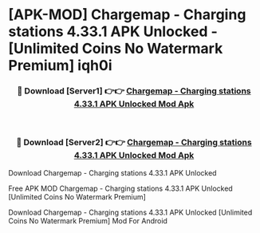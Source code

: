 # [APK-MOD] Chargemap - Charging stations 4.33.1 APK Unlocked - [Unlimited Coins No Watermark Premium] iqh0i



<div align="center">
<h3>🔴 Download [Server1] 👉👉 <a href="https://momento.my/?title=Chargemap_-_Charging_stations_4.33.1_APK_Unlocked">Chargemap - Charging stations 4.33.1 APK Unlocked Mod Apk</a></h3><br>

<h3>🔴 Download [Server2] 👉👉 <a href="https://momento.my/?title=Chargemap_-_Charging_stations_4.33.1_APK_Unlocked">Chargemap - Charging stations 4.33.1 APK Unlocked Mod Apk</a></h3>
</div>



Download Chargemap - Charging stations 4.33.1 APK Unlocked 

Free APK MOD Chargemap - Charging stations 4.33.1 APK Unlocked [Unlimited Coins No Watermark Premium]

Download Chargemap - Charging stations 4.33.1 APK Unlocked [Unlimited Coins No Watermark Premium] Mod For Android
